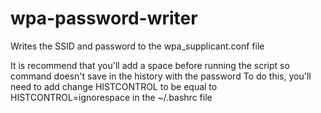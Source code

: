 # wpa-password-writer
Writes the SSID and password to the wpa_supplicant.conf file

It is recommend that you'll add a space before running the script so command doesn't save in the history with the password
To do this, you'll need to add change HISTCONTROL to be equal to HISTCONTROL=ignorespace in the ~/.bashrc file
